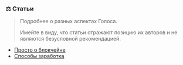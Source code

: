 ### ⚖️ Статьи

> Подробнее о разных аспектах Голоса.
>   
> Имейте в виду, что статьи отражают позицию их авторов и не являются безусловной рекомендацией.

* [Просто о блокчейне](/prosto-o-blokcheine.md)
* [Способы заработка](/1-introduction/zarabotok.md)



